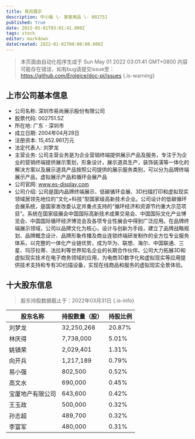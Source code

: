 ```yaml
---
title: 易尚展示
description: 中小板 \- 家居用品 \- 002751
published: true
date: 2022-05-01T03:01:41.000Z
tags: stock
editor: markdown
dateCreated: 2022-01-01T00:00:00.000Z
---
```


> 本页面由自动化程序生成于 Sun May 01 2022 03:01:41 GMT+0800
> 内容可能存在错误，如有bug请提交issue至：https://github.com/Eroleice/doc-pi/issues
{.is-warning}

## 上市公司基本信息
- 公司名称: 深圳市易尚展示股份有限公司
- 股票代码: 002751.SZ
- 所在地: 广东 - 深圳市
- 成立日期: 2004年04月28日
- 注册资本: 15,452.961万元
- 法定代表人: 刘梦龙
- 主营业务: 公司主营业务是为企业营销终端提供展示产品及服务，专注于为企业的营销终端提供展示策划，形象设计，展示道具生产，装饰装潢等一体化的解决方案以及展示道具产品按照公司提供的展示服务类别，可以分为品牌终端展示产品，虚拟展示产品和循环会展产品
- 公司官网: www.es-display.com
- 公司介绍: 公司是国内品牌终端展示、低碳循环会展、3D扫描打印和虚拟现实领域居领先地位的“文化+科技”型国家级高新技术企业。公司设计的低碳循环会展系统，是国家发改委认定并重点支持的“循环经济和资源节约重大示范项目”。系统在国家级展会中国国际高新技术成果交易会、中国国际文化产业博览会、中国国际循环经济博览会及各项专业性展会中得到广泛应用。在品牌终端展示领域，公司以品牌文化为核心，设计与创新为手段，建立了品牌战略规划、品牌概念设计、品牌形象传播及商业连锁终端研发制作的全方位专业服务体系，以完整的一体化产业链优势，成为华为、联想、海尔、中国联通、三星、玛莎拉蒂、法拉利等世界知名企业的长期合作伙伴。公司大力拓展3D和虚拟现实技术在电子商务领域的应用，为电商3D数字化和虚拟现实等应用提供技术支持和专有3D扫描设备，实现在线商品和服务的虚拟现实全景体验。


## 十大股东信息
> 股东持股数据截止于：2022年03月31日
{.is-info}

| 股东名称 | 持股数量（股） | 持股比例 |
| --- | --- | --- |
| 刘梦龙 | 32,250,268 | 20.87% |
| 林庆得 | 7,738,000 | 5.01% |
| 姚镇荣 | 2,029,401 | 1.31% |
| 向开兵 | 1,217,189 | 0.79% |
| 易小强 | 802,500 | 0.52% |
| 高文水 | 690,000 | 0.45% |
| 宝厦地产有限公司 | 643,600 | 0.42% |
| 王玉政 | 500,000 | 0.32% |
| 孙志超 | 489,700 | 0.32% |
| 李富军 | 480,000 | 0.31% |




